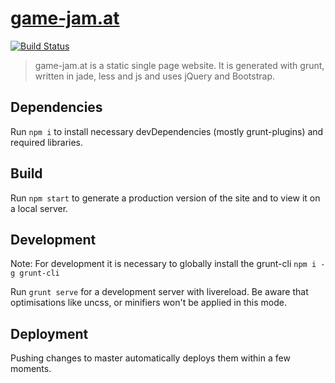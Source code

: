 # [game-jam.at](https://game-jam.at/)
[![Build Status](https://jenkins.dovigo.org/buildStatus/icon?job=gamejam)](https://jenkins.dovigo.org/job/gamejam/)

> game-jam.at is a static single page website. It is generated with grunt, written in jade, less and js and uses jQuery and Bootstrap.

## Dependencies

Run `npm i` to install necessary devDependencies (mostly grunt-plugins) and required libraries.

## Build

Run `npm start` to generate a production version of the site and to view it on a local server.

## Development

Note: For development it is necessary to globally install the grunt-cli `npm i -g grunt-cli`

Run `grunt serve` for a development server with livereload. Be aware that optimisations like uncss, or minifiers won't be applied in this mode.

## Deployment

Pushing changes to master automatically deploys them within a few moments.
